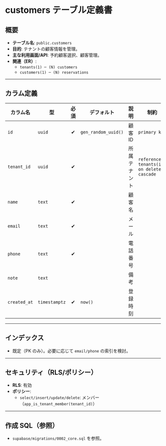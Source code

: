 # customers テーブル定義書

## 概要
- **テーブル名**: `public.customers`
- **目的**: テナントの顧客情報を管理。
- **主な利用画面/API**: 予約顧客選択、顧客管理。
- **関連（ER）**:
  - `tenants(1) ─ (N) customers`
  - `customers(1) ─ (N) reservations`

---

## カラム定義

| カラム名 | 型 | 必須 | デフォルト | 説明 | 制約 |
| --- | --- | :-: | --- | --- | --- |
| `id` | `uuid` | ✔︎ | `gen_random_uuid()` | 顧客ID | `primary key` |
| `tenant_id` | `uuid` | ✔︎ |  | 所属テナント | `references tenants(id) on delete cascade` |
| `name` | `text` | ✔︎ |  | 顧客名 |  |
| `email` | `text` | ✔︎ |  | メール |  |
| `phone` | `text` | ✔︎ |  | 電話番号 |  |
| `note` | `text` |  |  | 備考 |  |
| `created_at` | `timestamptz` | ✔︎ | `now()` | 登録時刻 |  |

---

## インデックス
- 既定（PK のみ）。必要に応じて `email/phone` の索引を検討。

---

## セキュリティ（RLS/ポリシー）
- **RLS**: 有効
- **ポリシー**:
  - `select/insert/update/delete`: メンバー（`app_is_tenant_member(tenant_id)`）

---

## 作成 SQL（参照）
- `supabase/migrations/0002_core.sql` を参照。

